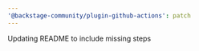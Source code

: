 ```yaml
---
'@backstage-community/plugin-github-actions': patch
---
```


Updating README to include missing steps

